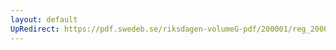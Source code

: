```yaml
---
layout: default
UpRedirect: https://pdf.swedeb.se/riksdagen-volumeG-pdf/200001/reg_200001/reg_200001_0171.pdf
---
```

